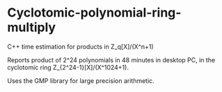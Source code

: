 # Cyclotomic-polynomial-ring-multiply
C++ time estimation for products in Z_q[X]/(X^n+1)

Reports product of 2^24 polynomials in 48 minutes in desktop PC, in the cyclotomic ring Z_{2^24-1}[X]/(X^1024+1).

Uses the GMP library for large precision arithmetic.
